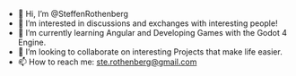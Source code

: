 - 👋 Hi, I’m @SteffenRothenberg
- 👀 I’m interested in discussions and exchanges with interesting people!
- 🌱 I’m currently learning Angular and Developing Games with the Godot 4 Engine.
- 💞️ I’m looking to collaborate on interesting Projects that make life easier.
- 📫 How to reach me: ste.rothenberg@gmail.com

<!---
SteffenRothenberg/SteffenRothenberg is a ✨ special ✨ repository because its `README.md` (this file) appears on your GitHub profile.
You can click the Preview link to take a look at your changes.
--->
